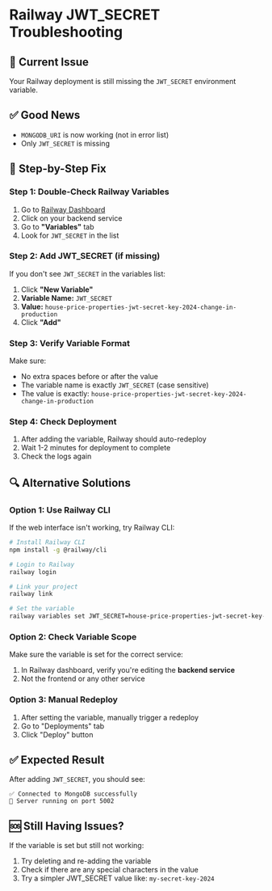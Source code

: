 # Railway JWT_SECRET Troubleshooting

## 🚨 Current Issue

Your Railway deployment is still missing the `JWT_SECRET` environment variable.

## ✅ Good News

- `MONGODB_URI` is now working (not in error list)
- Only `JWT_SECRET` is missing

## 🔧 Step-by-Step Fix

### Step 1: Double-Check Railway Variables

1. Go to [Railway Dashboard](https://railway.app/dashboard)
2. Click on your backend service
3. Go to **"Variables"** tab
4. Look for `JWT_SECRET` in the list

### Step 2: Add JWT_SECRET (if missing)

If you don't see `JWT_SECRET` in the variables list:

1. Click **"New Variable"**
2. **Variable Name:** `JWT_SECRET`
3. **Value:** `house-price-properties-jwt-secret-key-2024-change-in-production`
4. Click **"Add"**

### Step 3: Verify Variable Format

Make sure:

- No extra spaces before or after the value
- The variable name is exactly `JWT_SECRET` (case sensitive)
- The value is exactly: `house-price-properties-jwt-secret-key-2024-change-in-production`

### Step 4: Check Deployment

1. After adding the variable, Railway should auto-redeploy
2. Wait 1-2 minutes for deployment to complete
3. Check the logs again

## 🔍 Alternative Solutions

### Option 1: Use Railway CLI

If the web interface isn't working, try Railway CLI:

```bash
# Install Railway CLI
npm install -g @railway/cli

# Login to Railway
railway login

# Link your project
railway link

# Set the variable
railway variables set JWT_SECRET=house-price-properties-jwt-secret-key-2024-change-in-production
```

### Option 2: Check Variable Scope

Make sure the variable is set for the correct service:

1. In Railway dashboard, verify you're editing the **backend service**
2. Not the frontend or any other service

### Option 3: Manual Redeploy

1. After setting the variable, manually trigger a redeploy
2. Go to "Deployments" tab
3. Click "Deploy" button

## ✅ Expected Result

After adding `JWT_SECRET`, you should see:

```
✅ Connected to MongoDB successfully
🚀 Server running on port 5002
```

## 🆘 Still Having Issues?

If the variable is set but still not working:

1. Try deleting and re-adding the variable
2. Check if there are any special characters in the value
3. Try a simpler JWT_SECRET value like: `my-secret-key-2024`
